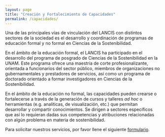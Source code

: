 ```yaml
---
layout: page
title: "Creación y Fortalecimiento de Capacidades"
permalink: /capacidades/
---
```


Una de las principales vías de vinculación del LANCIS con distintos
sectores de la sociedad es el desarrollo y coordinación de
programas de educación formal y no formal en Ciencias de la
Sostenibilidad.

En el ámbito de la educación formal, el LANCIS ha participado en el
desarrollo del programa de posgrado de Ciencias de la Sostenibilidad
en la UNAM. Este programa ofrece una maestría de corte
profesionalizante, orientada a funcionarios del sector público,
miembros de organizaciones no gubernamentales y prestadores de
servicios, así como un programa de doctorado orientado a formar
investigadores en Ciencias de la Sostenibilidad.

En el ámbito de la educación no formal, las capacidades pueden crearse
o fortalecerse a través de la generación de cursos y talleres *ad hoc*
o herramientas (e.g. analíticas, de visualización, etc.) que permitan
desarrollar y compartir conocimientos. Se dirigen a sectores
específicos que así lo requieran dadas sus competencias y atribuciones
relacionadas con algún problema en materia de sostenibilidad.

Para solicitar nuestros servicios, por favor llene el siguiente
[formulario](https://docs.google.com/forms/d/e/1FAIpQLSfAEpB0jLcYWpkanyhz-izOceUynPQKFc0FKhQTpsTW2jBIKw/viewform?usp=sf_link).
